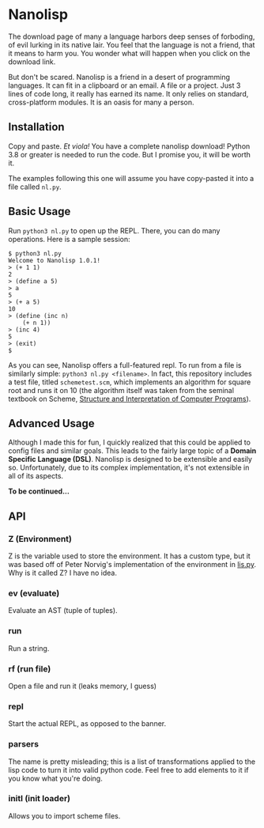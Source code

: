 # Nanolisp

The download page of many a language harbors deep senses of forboding, of evil lurking in its native lair. You feel
that the language is not a friend, that it means to harm you. You wonder what will happen when you click on the download
link.

But don't be scared. Nanolisp is a friend in a desert of programming languages. It can fit in a clipboard or an email. A file
or a project. Just 3 lines of code long, it really has earned its name. It only relies on standard, cross-platform modules. It
is an oasis for many a person.

## Installation

Copy and paste. *Et viola!* You have a complete nanolisp download! Python 3.8 or greater is needed to run the code. But I promise
you, it will be worth it.

The examples following this one will assume you have copy-pasted it into a file called `nl.py`.

## Basic Usage

Run `python3 nl.py` to open up the REPL. There, you can do many operations. Here is a sample session:

```
$ python3 nl.py
Welcome to Nanolisp 1.0.1!
> (+ 1 1)
2
> (define a 5)
> a
5
> (+ a 5)
10
> (define (inc n)
    (+ n 1))
> (inc 4)
5
> (exit)
$
```

As you can see, Nanolisp offers a full-featured repl. To run from a file is similarly simple: `python3 nl.py <filename>`. In fact, this repository
includes a test file, titled `schemetest.scm`, which implements an algorithm for square root and runs it on 10 (the algorithm itself was taken
from the seminal textbook on Scheme, [Structure and Interpretation of Computer Programs](https://mitpress.mit.edu/sites/default/files/sicp/index.html)).

## Advanced Usage

Although I made this for fun, I quickly realized that this could be applied to config files and similar goals. This leads to the fairly large topic
of a **Domain Specific Language (DSL)**. Nanolisp is designed to be extensible and easily so. Unfortunately, due to its complex implementation, it's
not extensible in all of its aspects.

**To be continued...**

## API

### Z (Environment)

Z is the variable used to store the environment. It has a custom type, but it was based off of Peter Norvig's implementation of the environment in
[lis.py](http://norvig.com/lispy.html). Why is it called Z? I have no idea.

### ev (evaluate)

Evaluate an AST (tuple of tuples).

### run

Run a string.

### rf (run file)

Open a file and run it (leaks memory, I guess)

### repl

Start the actual REPL, as opposed to the banner.

### parsers

The name is pretty misleading; this is a list of transformations applied to the lisp code to turn it into valid python code. Feel free to add elements to
it if you know what you're doing.

### initl (init loader)

Allows you to import scheme files.